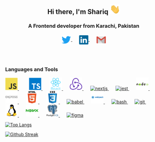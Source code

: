 <h2 align="center">Hi there, I'm Shariq <img src="images/Hi.gif" height="32"></h2>

<h3 align='center'> A Frontend developer from <b>Karachi, Pakistan</b></h3>

<!-- <h3 align="left">Connect with me:</h3>
<p align="left">
<a href="https://twitter.com/shariqasadi" target="blank"><img align="center" src="https://raw.githubusercontent.com/rahuldkjain/github-profile-readme-generator/master/src/images/icons/Social/twitter.svg" alt="shariqasadi" height="30" width="40" /></a>
</p> -->

<p align="center" style="margin: 20px 0 30px">
   <a href="https://twitter.com/ShariqAsadi" target="_blank" style='margin-right:10px' rel="noreferrer">
    <img align="center" src="images/twitter.svg" alt="twitter" height="30px" width="30px" />
  </a>
  &nbsp;&nbsp;
  <a href="https://www.linkedin.com/in/shariq-asadi/" target="_blank" style='margin-right:10px' rel="noreferrer">
    <img align="center" src="images/linkedin.svg" alt="linkedin" height="30px" width="30px" />
  </a>
  &nbsp;&nbsp;
  <a href="mailto:shariq.asadi@gmail.com" target="_blank" rel="noreferrer">
    <img align="center" src="images/gmail.svg" alt="email" height="30px" width="30px" />
  </a>
</p>

<!-- - 🔭 I’m currently working on ...
- 🌱 I’m currently learning ...
- 👯 I’m looking to collaborate on ...
- 🤔 I’m looking for help with ...
- 💬 Ask me about ...
- 📫 How to reach me: ...
- 😄 Pronouns: ...
- ⚡ Fun fact: ... -->

<br />

### Languages and Tools

<p align="left">
  <a href="https://developer.mozilla.org/en-US/docs/Web/JavaScript" target="_blank" rel="noreferrer" style='margin-right:20px'> 
    <img src="https://raw.githubusercontent.com/devicons/devicon/master/icons/javascript/javascript-original.svg" alt="javascript" width="40" height="40"/> 
  </a>
  &nbsp;&nbsp;
  <a href="https://www.typescriptlang.org/" target="_blank" rel="noreferrer" style='margin-right:10px'> 
    <img src="https://raw.githubusercontent.com/devicons/devicon/master/icons/typescript/typescript-original.svg" alt="typescript" width="40" height="40"/> 
  </a>
  &nbsp;&nbsp;
  <a href="https://reactjs.org/" target="_blank" rel="noreferrer" style='margin-right:10px'> 
    <img src="https://raw.githubusercontent.com/devicons/devicon/master/icons/react/react-original-wordmark.svg" alt="react" width="40" height="40"/> 
  </a>
  &nbsp;&nbsp;
  <a href="https://redux.js.org" target="_blank" rel="noreferrer" style='margin-right:10px'> 
    <img src="https://raw.githubusercontent.com/devicons/devicon/master/icons/redux/redux-original.svg" alt="redux" width="40" height="40"/> 
  </a>
  &nbsp;&nbsp;
  <a href="https://nextjs.org/" target="_blank" rel="noreferrer" style='margin-right:10px'> 
    <img src="https://cdn.worldvectorlogo.com/logos/nextjs-2.svg" alt="nextjs" width="40" height="40"/> 
  </a>
  &nbsp;&nbsp;
  <a href="https://jestjs.io" target="_blank" rel="noreferrer" style='margin-right:10px'> 
    <img src="https://www.vectorlogo.zone/logos/jestjsio/jestjsio-icon.svg" alt="jest" width="40" height="40"/> 
  </a>
  &nbsp;&nbsp;
  <a href="https://nodejs.org" target="_blank" rel="noreferrer" style='margin-right:10px'> 
    <img src="https://raw.githubusercontent.com/devicons/devicon/master/icons/nodejs/nodejs-original-wordmark.svg" alt="nodejs" width="40" height="40"/> 
  </a>
  &nbsp;&nbsp;
  <a href="https://expressjs.com" target="_blank" rel="noreferrer" style='margin-right:10px'> 
    <img src="https://raw.githubusercontent.com/devicons/devicon/master/icons/express/express-original-wordmark.svg" alt="express" width="40" height="40"/> 
  </a>
  &nbsp;&nbsp;
  <a href="https://www.w3.org/html/" target="_blank" rel="noreferrer" style='margin-right:10px'> 
    <img src="https://raw.githubusercontent.com/devicons/devicon/master/icons/html5/html5-original-wordmark.svg" alt="html5" width="40" height="40"/> 
  </a>
  &nbsp;&nbsp;
  <a href="https://www.w3schools.com/css/" target="_blank" rel="noreferrer" style='margin-right:10px'> 
    <img src="https://raw.githubusercontent.com/devicons/devicon/master/icons/css3/css3-original-wordmark.svg" alt="css3" width="40" height="40"/> 
  </a>  
  &nbsp;&nbsp;
  <a href="https://babeljs.io/" target="_blank" rel="noreferrer" style='margin-right:10px'> 
    <img src="https://www.vectorlogo.zone/logos/babeljs/babeljs-icon.svg" alt="babel" width="40" height="40"/>
  </a> 
  &nbsp;&nbsp;
  <a href="https://webpack.js.org" target="_blank" rel="noreferrer" style='margin-right:10px'> 
    <img src="https://raw.githubusercontent.com/devicons/devicon/d00d0969292a6569d45b06d3f350f463a0107b0d/icons/webpack/webpack-original-wordmark.svg" alt="webpack" width="40" height="40"/> 
  </a> 
  &nbsp;&nbsp;
  <a href="https://www.gnu.org/software/bash/" target="_blank" rel="noreferrer" style='margin-right:10px'> 
    <img src="https://www.vectorlogo.zone/logos/gnu_bash/gnu_bash-icon.svg" alt="bash" width="40" height="40"/> 
  </a> 
  &nbsp;&nbsp;
  <a href="https://git-scm.com/" target="_blank" rel="noreferrer" style='margin-right:10px'> 
    <img src="https://www.vectorlogo.zone/logos/git-scm/git-scm-icon.svg" alt="git" width="40" height="40"/> 
  </a> 
  &nbsp;&nbsp;
  <a href="https://www.linux.org/" target="_blank" rel="noreferrer" style='margin-right:10px'> 
    <img src="https://raw.githubusercontent.com/devicons/devicon/master/icons/linux/linux-original.svg" alt="linux" width="40" height="40"/> 
  </a> 
  &nbsp;&nbsp;
  <a href="https://www.nginx.com" target="_blank" rel="noreferrer" style='margin-right:10px'> 
    <img src="https://raw.githubusercontent.com/devicons/devicon/master/icons/nginx/nginx-original.svg" alt="nginx" width="40" height="40"/> 
  </a> 
  &nbsp;&nbsp;
  <a href="https://www.postgresql.org" target="_blank" rel="noreferrer" style='margin-right:10px'> 
    <img src="https://raw.githubusercontent.com/devicons/devicon/master/icons/postgresql/postgresql-original-wordmark.svg" alt="postgresql" width="40" height="40"/> 
  </a> 
  &nbsp;&nbsp;
  <a href="https://www.figma.com/" target="_blank" rel="noreferrer"> 
    <img src="https://www.vectorlogo.zone/logos/figma/figma-icon.svg" alt="figma" width="40" height="40"/> 
  </a> 
</p>

[![Top Langs](https://github-readme-stats-shariqasadi.vercel.app/api/top-langs/?username=shariqasadi&layout=compact)](https://github.com/shariqasadi)

[![Github Streak](https://github-readme-streak-stats.herokuapp.com/?user=shariqasadi&)](https://github.com/shariqasadi)
